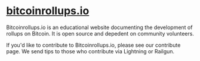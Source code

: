 # [bitcoinrollups.io](bitcoinrollups.io)

Bitcoinrollups.io is an educational website documenting the development of rollups on Bitcoin. It is open source and depedent on community volunteers.

If you'd like to contribute to Bitcoinrollups.io, please see our contribute page. We send tips to those who contribute via Lightning or Railgun.
